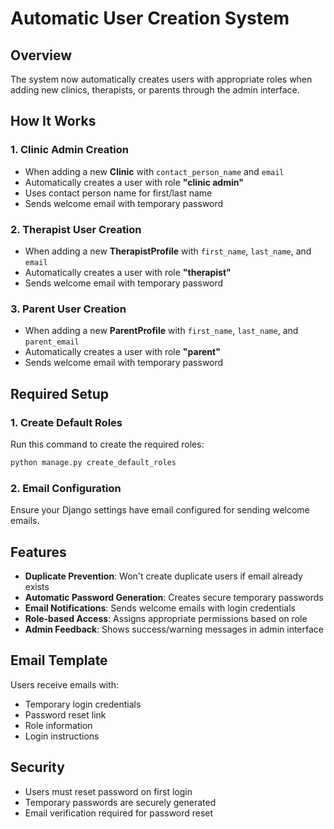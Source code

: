 # Automatic User Creation System

## Overview
The system now automatically creates users with appropriate roles when adding new clinics, therapists, or parents through the admin interface.

## How It Works

### 1. Clinic Admin Creation
- When adding a new **Clinic** with `contact_person_name` and `email`
- Automatically creates a user with role **"clinic admin"**
- Uses contact person name for first/last name
- Sends welcome email with temporary password

### 2. Therapist User Creation  
- When adding a new **TherapistProfile** with `first_name`, `last_name`, and `email`
- Automatically creates a user with role **"therapist"**
- Sends welcome email with temporary password

### 3. Parent User Creation
- When adding a new **ParentProfile** with `first_name`, `last_name`, and `parent_email`
- Automatically creates a user with role **"parent"**
- Sends welcome email with temporary password

## Required Setup

### 1. Create Default Roles
Run this command to create the required roles:
```bash
python manage.py create_default_roles
```

### 2. Email Configuration
Ensure your Django settings have email configured for sending welcome emails.

## Features

- **Duplicate Prevention**: Won't create duplicate users if email already exists
- **Automatic Password Generation**: Creates secure temporary passwords
- **Email Notifications**: Sends welcome emails with login credentials
- **Role-based Access**: Assigns appropriate permissions based on role
- **Admin Feedback**: Shows success/warning messages in admin interface

## Email Template
Users receive emails with:
- Temporary login credentials
- Password reset link
- Role information
- Login instructions

## Security
- Users must reset password on first login
- Temporary passwords are securely generated
- Email verification required for password reset
